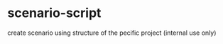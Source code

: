 scenario-script
===============

create scenario using structure of the pecific project (internal use only)
